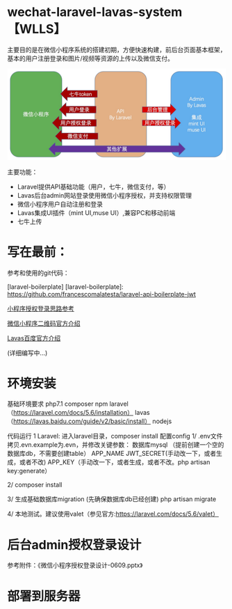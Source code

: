 
# wechat-laravel-lavas-system【WLLS】
主要目的是在微信小程序系统的搭建初期，方便快速构建，前后台页面基本框架，基本的用户注册登录和图片/视频等资源的上传以及微信支付。

![架构图](images/arch.jpg)

主要功能：

* Laravel提供API基础功能（用户，七牛，微信支付，等）
* Lavas后台admin网站登录使用微信小程序授权，并支持权限管理
* 微信小程序用户自动注册和登录
* Lavas集成UI插件（mint UI,muse UI）,兼容PC和移动前端
* 七牛上传

# 写在最前：
参考和使用的git代码：

[laravel-boilerplate]
[laravel-boilerplate]: https://github.com/francescomalatesta/laravel-api-boilerplate-jwt


[小程序授权登录思路参考]

[小程序授权登录思路参考]: https://blog.csdn.net/P6P7qsW6ua47A2Sb/article/details/78892430

[微信小程序二维码官方介绍]

[微信小程序二维码官方介绍]: https://developers.weixin.qq.com/miniprogram/dev/api/qrcode.html

[Lavas百度官方介绍]

[Lavas百度官方介绍]: https://lavas.baidu.com


(详细编写中...)

# 环境安装

基础环境要求
php7.1
composer
npm
laravel（https://laravel.com/docs/5.6/installation）
lavas（https://lavas.baidu.com/guide/v2/basic/install）
nodejs

代码运行
1 Laravel:
进入laravel目录，composer install
配置config
1/ .env文件
拷贝.evn.example为.evn，并修改关键参数：
数据库mysql （提前创建一个空的数据库db，不需要创建table）
APP_NAME
JWT_SECRET(手动改一下，或者生成，或者不改)
APP_KEY（手动改一下，或者生成，或者不改。php artisan key:generate）

2/ composer install

3/ 生成基础数据库migration
(先确保数据库db已经创建)
php artisan migrate

4/ 本地测试。建议使用valet（参见官方:https://laravel.com/docs/5.6/valet）

# 后台admin授权登录设计
参考附件：《微信小程序授权登录设计-0609.pptx》

# 部署到服务器
